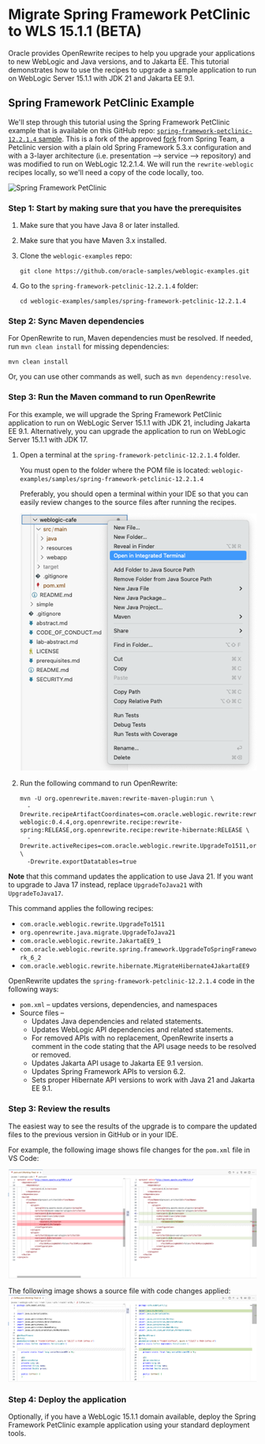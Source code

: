 # Migrate Spring Framework PetClinic to WLS 15.1.1 (BETA)

Oracle provides OpenRewrite recipes to help you upgrade your applications to new WebLogic and Java versions, and to Jakarta EE. This tutorial demonstrates how to use the recipes to upgrade a sample application to run on WebLogic Server 15.1.1 with JDK 21 and Jakarta EE 9.1.

## Spring Framework PetClinic Example

We'll step through this tutorial using the Spring Framework PetClinic example that is available on this GitHub repo: [`spring-framework-petclinic-12.2.1.4` sample](../../../samples/spring-framework-petclinic-12.2.1.4/). This is a fork of the approved [fork](https://github.com/spring-petclinic/spring-framework-petclinic/tree/5.3.x) from Spring Team, a Petclinic version with a plain old Spring Framework 5.3.x configuration and with a 3-layer architecture (i.e. presentation --> service --> repository) and was modified to run on WebLogic 12.2.1.4. We will run the `rewrite-weblogic` recipes locally, so we'll need a copy of the code locally, too.

![Spring Framework PetClinic](https://cloud.githubusercontent.com/assets/838318/19727082/2aee6d6c-9b8e-11e6-81fe-e889a5ddfded.png)

### Step 1: Start by making sure that you have the prerequisites

1. Make sure that you have Java 8 or later installed.
1. Make sure that you have Maven 3.x installed.
1. Clone the `weblogic-examples` repo:

    ```shell
    git clone https://github.com/oracle-samples/weblogic-examples.git
    ```

1. Go to the `spring-framework-petclinic-12.2.1.4` folder:

    ```shell
    cd weblogic-examples/samples/spring-framework-petclinic-12.2.1.4
    ```

### Step 2: Sync Maven dependencies

For OpenRewrite to run, Maven dependencies must be resolved. If needed, run `mvn clean install` for missing dependencies:

```shell
mvn clean install
```

Or, you can use other commands as well, such as `mvn dependency:resolve`.

### Step 3: Run the Maven command to run OpenRewrite

For this example, we will upgrade the Spring Framework PetClinic application to run on WebLogic Server 15.1.1 with JDK 21, including Jakarta EE 9.1. Alternatively, you can upgrade the application to run on WebLogic Server 15.1.1 with JDK 17.

1. Open a terminal at the `spring-framework-petclinic-12.2.1.4` folder.

    You must open to the folder where the POM file is located:
    ``` weblogic-examples/samples/spring-framework-petclinic-12.2.1.4 ```

    Preferably, you should open a terminal within your IDE so that you can easily review changes to the source files after running the recipes.

    ![VSCode - open an integrated terminal](../../images/integ-terminal-vscode.png)

1. Run the following command to run OpenRewrite:

    ```shell
    mvn -U org.openrewrite.maven:rewrite-maven-plugin:run \
      -Drewrite.recipeArtifactCoordinates=com.oracle.weblogic.rewrite:rewrite-weblogic:0.4.4,org.openrewrite.recipe:rewrite-spring:RELEASE,org.openrewrite.recipe:rewrite-hibernate:RELEASE \
      -Drewrite.activeRecipes=com.oracle.weblogic.rewrite.UpgradeTo1511,org.openrewrite.java.migrate.UpgradeToJava21,com.oracle.weblogic.rewrite.JakartaEE9_1,com.oracle.weblogic.rewrite.spring.framework.UpgradeToSpringFramework_6_2,com.oracle.weblogic.rewrite.hibernate.MigrateHibernate4JakartaEE9 \
      -Drewrite.exportDatatables=true
    ```
**Note** that this command updates the application to use Java 21. If you want to upgrade to Java 17 instead, replace `UpgradeToJava21` with `UpgradeToJava17`.

This command applies the following recipes:

- `com.oracle.weblogic.rewrite.UpgradeTo1511`
- `org.openrewrite.java.migrate.UpgradeToJava21`
- `com.oracle.weblogic.rewrite.JakartaEE9_1`
- `com.oracle.weblogic.rewrite.spring.framework.UpgradeToSpringFramework_6_2`
- `com.oracle.weblogic.rewrite.hibernate.MigrateHibernate4JakartaEE9`

OpenRewrite updates the `spring-framework-petclinic-12.2.1.4` code in the following ways:

- `pom.xml` – updates versions, dependencies, and namespaces
- Source files –
  - Updates Java dependencies and related statements.
  - Updates WebLogic API dependencies and related statements.
  - For removed APIs with no replacement, OpenRewrite inserts a comment in the code stating that the API usage needs to be resolved or removed.
  - Updates Jakarta API usage to Jakarta EE 9.1 version.
  - Updates Spring Framework APIs to version 6.2.
  - Sets proper Hibernate API versions to work with Java 21 and Jakarta EE 9.1.


### Step 3: Review the results

The easiest way to see the results of the upgrade is to compare the updated files to the previous version in GitHub or in your IDE.

For example, the following image shows file changes for the ```pom.xml``` file in VS Code:

![pom file with changes](../../images/pom-sbs.png)

The following image shows a source file with code changes applied:
![source file with changes](../../images/coffee-java-sbs.png)

### Step 4: Deploy the application

Optionally, if you have a WebLogic 15.1.1 domain available, deploy the Spring Framework PetClinic example application using your standard deployment tools.
